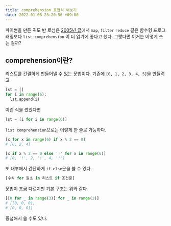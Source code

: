 ```yaml
---
title: comprehension 표현식 써보기
date: 2022-01-08 23:20:56 +09:00
---
```



파이썬을 만든 귀도 반 로섬은 [2005년 글](https://www.artima.com/weblogs/viewpost.jsp?thread=98196)에서 `map`, `filter` `reduce` 같은 함수형 프로그래밍보다 `list comprehension` 이 더 읽기에 좋다고 했다. 그렇다면 이거는 어떻게 쓰는 걸까?

## comprehension이란?

리스트를 간결하게 만들어낼 수 있는 문법이다. 기존에 `[0, 1, 2, 3, 4, 5]`을 만들려고

```python
lst = []
for i in range(6):
  lst.append(i)
```

이런 식을 썼었다면

```python
lst = [i for i in range(6)]
```
`list comprehension`으로는 이렇게 한 줄로 가능하다.

```python
[x for x in range(6) if x % 2 == 0]
# [0, 2, 4]
```

```py
[x if x % 2 == 0 else '!' for x in range(6)]
# [0, '!', 2, '!', 4, '!']
```

또 내부에서 간단하게 `if-else`문을 쓸 수 있다.

```py
[수식 for 원소 in 리스트 if 조건문]
```
문법이 조금 다르지만 기본 구조는 위와 같다.

```py
[[0 for _ in range(3)] for _ in range(2)]
# [[0, 0, 0],
# [0, 0, 0]]
```
중첩해서 쓸 수도 있다.